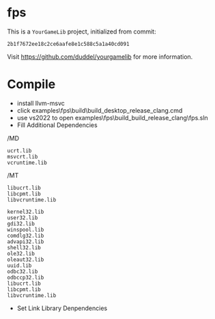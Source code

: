 # fps

This is a `YourGameLib` project, initialized from commit:

    2b1f7672ee18c2ce6aafe8e1c588c5a1a40cd091

Visit <https://github.com/duddel/yourgamelib> for more information.

# Compile
- install llvm-msvc
- click examples\fps\build\build_desktop_release_clang.cmd
- use vs2022 to open examples\fps\build\_build_release_clang\fps.sln
- Fill Additional Dependencies

/MD
```
ucrt.lib
msvcrt.lib
vcruntime.lib
```

/MT
```
libucrt.lib
libcpmt.lib
libvcruntime.lib
```

```
kernel32.lib
user32.lib
gdi32.lib
winspool.lib
comdlg32.lib
advapi32.lib
shell32.lib
ole32.lib
oleaut32.lib
uuid.lib
odbc32.lib
odbccp32.lib
libucrt.lib
libcpmt.lib
libvcruntime.lib
```
- Set Link Library Denpendencies

